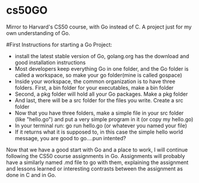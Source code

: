 # cs50GO
Mirror to Harvard's CS50 course, with Go instead of C. A project just for my own understanding of Go.

#First Instructions for starting a Go Project: 
* install the latest stable version of Go, golang.org has the download and good installation instructions
* Most developers keep everything Go in one folder, and the Go folder is called a workspace, so make your go folder(mine is called gospace)
* Inside your workspace, the common organization is to have three folders. First, a bin folder for your executables, make a bin folder
* Second, a pkg folder will hold all your Go packages. Make a pkg folder
* And last, there will be a src folder for the files you write. Create a src folder
* Now that you have three folders, make a simple file in your src folder (like "hello.go") and put a very simple program in it (or copy my hello.go)
* In your terminal run: 
	go run hello.go (or whatever you named your file)
* If it returns what it is supposed to, in this case the simple hello world message, you are good to go....pun intented?


Now that we have a good start with Go and a place to work, I will continue following the CS50 course assignments in Go. Assignments will probably have a similarly named .md file to go with them, explaining the assignment and lessons learned or interesting contrasts between the assignment as done in C and in Go. 

